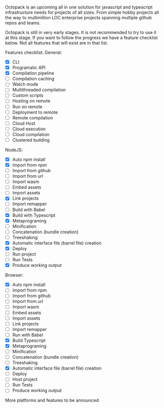 Octopack is an upcoming all in one solution for javascript and typescript infrastructure needs for projects of all sizes. From simple hobby projects all the way to multimillion LOC enterprise projects spanning multiple github repos and teams.

Octopack is still in very early stages. It is not recommended to try to use it at this stage. If you want to follow the progress we have a feature checklist below. Not all features that will exist are in that list.

Features checklist:
General:

-   [x] CLI
-   [x] Programatic API
-   [x] Compilation pipeline
-   [ ] Compilation caching
-   [ ] Watch mode
-   [ ] Multithreaded compilation
-   [ ] Custom scripts
-   [ ] Hosting on remote
-   [ ] Run on remote
-   [ ] Deployment to remote
-   [ ] Remote compilation
-   [ ] Cloud Host
-   [ ] Cloud execution
-   [ ] Cloud compilation
-   [ ] Clustered building

NodeJS:

-   [x] Auto npm install
-   [x] Import from npm
-   [ ] Import from github
-   [ ] Import from url
-   [ ] Import wasm
-   [ ] Embed assets
-   [ ] Import assets
-   [x] Link projects
-   [ ] Import remapper
-   [ ] Build with Babel
-   [x] Build with Typescript
-   [x] Metaprograming
-   [ ] Minification
-   [ ] Concatenation (bundle creation)
-   [ ] Treeshaking
-   [x] Automatic interface file (barrel file) creation
-   [x] Deploy
-   [ ] Run project
-   [ ] Run Tests
-   [x] Produce working output

Browser:

-   [x] Auto npm install
-   [ ] Import from npm
-   [ ] Import from github
-   [ ] Import from url
-   [ ] Import wasm
-   [ ] Embed assets
-   [ ] Import assets
-   [ ] Link projects
-   [ ] Import remapper
-   [ ] Run with Babel
-   [x] Build Typescript
-   [x] Metaprograming
-   [ ] Minification
-   [ ] Concatenation (bundle creation)
-   [ ] Treeshaking
-   [x] Automatic interface file (barrel file) creation
-   [ ] Deploy
-   [ ] Host project
-   [ ] Run Tests
-   [ ] Produce working output

More platforms and features to be announced
